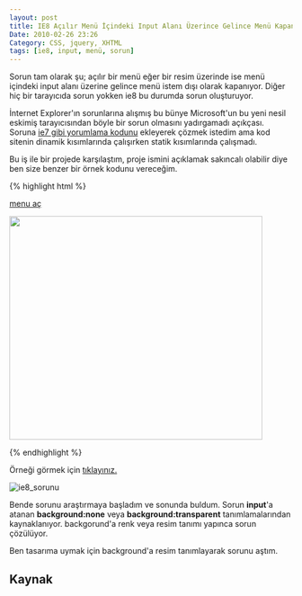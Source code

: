 ```yaml
---
layout: post
title: IE8 Açılır Menü İçindeki Input Alanı Üzerince Gelince Menü Kapanma Sorunu
Date: 2010-02-26 23:26
Category: CSS, jquery, XHTML
tags: [ie8, input, menü, sorun]
---
```


Sorun tam olarak şu; açılır bir menü eğer bir resim üzerinde ise menü
içindeki input alanı üzerine gelince menü istem dışı olarak kapanıyor.
Diğer hiç bir tarayıcıda sorun yokken ie8 bu durumda sorun oluşturuyor.

İnternet Explorer'ın sorunlarına alışmış bu bünye Microsoft'un bu yeni
nesil eskimiş tarayıcısından böyle bir sorun olmasını yadırgamadı
açıkçası. Soruna [ie7 gibi yorumlama kodunu][] ekleyerek çözmek istedim
ama kod sitenin dinamik kısımlarında çalışırken statik kısımlarında
çalışmadı.

Bu iş ile bir projede karşılaştım, proje ismini açıklamak sakıncalı
olabilir diye ben size benzer bir örnek kodunu vereceğim. 

{% highlight html %}
<!DOCTYPE html PUBLIC "-//W3C//DTD XHTML 1.0 Transitional//EN" "http://www.w3.org/TR/xhtml1/DTD/xhtml1-transitional.dtd">
<html xmlns="http://www.w3.org/1999/xhtml">
<head>
<meta http-equiv="Content-Type" content="text/html; charset=utf-8" />
<title>Untitled Document</title>
<script type="text/javascript" src="http://ajax.googleapis.com/ajax/libs/jquery/1.2.6/jquery.min.js"></script>
<script type="text/javascript">
 $(document).ready(function() {
	$('a').hover(function(){
		$(this).children(':last').show();
	},
	function(){
		$(this).children(':last').hide();
	});
 });
</script>
<style type="text/css">
a{ position:relative;}
	a div{display:none; padding:20px; background-color:#999; width:250px; position:absolute; top:18px; left:0}
		a div input{ background:transparent}
</style>
</head>

<body>
<a href="javascript:;">menu aç
<div><input type="text" /></div>
</a>
<p><img src="https://fatihhayrioglu.com/images/ie7_kaydirma_cubugu.jpg" width="450" height="398" /></p>
</body>
</html>
{% endhighlight %}

Örneği görmek için [tıklayınız.][]

![][100]

Bende sorunu araştırmaya başladım ve sonunda buldum. Sorun **input**'a
atanan **background:none** veya **background:transparent**
tanımlamalarından kaynaklanıyor. backgorund'a renk veya resim tanımı
yapınca sorun çözülüyor.  

Ben tasarıma uymak için background'a resim tanımlayarak sorunu aştım.

## Kaynak

  [ie7 gibi yorumlama kodunu]: http://www.fatihhayrioglu.com/internet-explorer-8i-7-gibi-yorumla-kodu/
  [tıklayınız.]: /dokumanlar/ie8_popupmenu_input_sorunu.html
  [100]: /images/ie8_sorunu.gif
    "ie8_sorunu"
